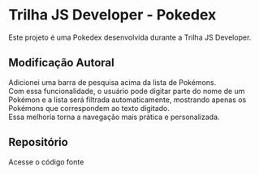 # Trilha JS Developer - Pokedex

Este projeto é uma Pokedex desenvolvida durante a Trilha JS Developer.

## Modificação Autoral

Adicionei uma barra de pesquisa acima da lista de Pokémons.  
Com essa funcionalidade, o usuário pode digitar parte do nome de um Pokémon e a lista será filtrada automaticamente, mostrando apenas os Pokémons que correspondem ao texto digitado.  
Essa melhoria torna a navegação mais prática e personalizada.

## Repositório

Acesse o código fonte
